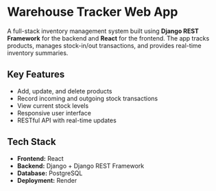 # Warehouse Tracker Web App

A full-stack inventory management system built using **Django REST Framework** for the backend and **React** for the frontend. The app tracks products, manages stock-in/out transactions, and provides real-time inventory summaries.

## Key Features

- Add, update, and delete products
- Record incoming and outgoing stock transactions
- View current stock levels
- Responsive user interface
- RESTful API with real-time updates

## Tech Stack

- **Frontend:** React
- **Backend:** Django + Django REST Framework
- **Database:** PostgreSQL
- **Deployment:** Render

